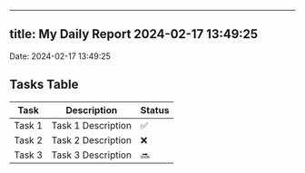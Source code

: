 
---
title: My Daily Report 2024-02-17 13:49:25
---

Date: 2024-02-17 13:49:25

## Tasks Table

| Task | Description | Status |
|------|-------------|--------|
| Task 1 | Task 1 Description | ✅ |
| Task 2 | Task 2 Description | ❌ |
| Task 3 | Task 3 Description | 🔜 |
